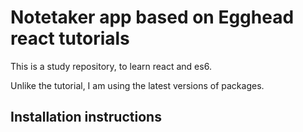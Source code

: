 Notetaker app based on Egghead react tutorials
==============================================

This is a study repository, to learn react and es6.

Unlike the tutorial, I am using the latest versions of packages.

Installation instructions
--------------------------
